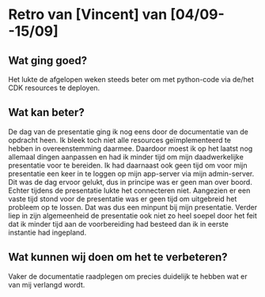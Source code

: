 # Retro van [Vincent] van [04/09--15/09]


## Wat ging goed?
 Het lukte de afgelopen weken steeds beter om met python-code via de/het CDK resources te deployen. 

## Wat kan beter?
De dag van de presentatie ging ik nog eens door de documentatie van de opdracht heen. Ik bleek toch niet alle resources geïmplementeerd te hebben in overeenstemming daarmee. Daardoor moest ik op het laatst nog allemaal dingen aanpassen en had ik minder tijd om mijn daadwerkelijke presentatie voor te bereiden. Ik had daarnaast ook geen tijd om voor mijn presentatie een keer in te loggen op mijn app-server via mijn admin-server. Dit was de dag ervoor gelukt, dus in principe was er geen man over boord. Echter tijdens de presentatie lukte het connecteren niet. Aangezien er een vaste tijd stond voor de presentatie was er geen tijd om uitgebreid het probleem op te lossen.  Dat was dus een minpunt bij mijn presentatie. Verder liep in zijn algemeenheid de presentatie ook niet zo heel soepel door het feit dat ik minder tijd aan de voorbereiding had besteed dan ik in eerste instantie had ingepland. 
## Wat kunnen wij doen om het te verbeteren?
Vaker de documentatie raadplegen om precies duidelijk te hebben wat er van mij verlangd wordt. 